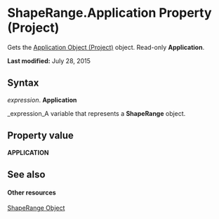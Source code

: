 
# ShapeRange.Application Property (Project)
Gets the  [Application Object (Project)](8eb91712-7784-a102-38c0-19bb056c27e9.md) object. Read-only **Application**.

 **Last modified:** July 28, 2015


## Syntax

 _expression_. **Application**

 _expression_A variable that represents a  **ShapeRange** object.


## Property value

 **APPLICATION**


## See also


#### Other resources


 [ShapeRange Object](315031aa-4b8c-424b-26e7-ce15897beb05.md)
